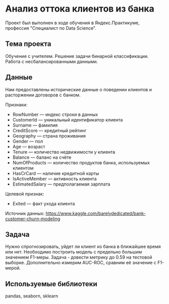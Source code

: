# Анализ оттока клиентов из банка  

Проект был выполнен в ходе обучения в Яндекс.Практикуме, профессия "Специалист по Data Science".  

## Тема проекта
Обучение с учителем. Решение задачи бинарной классификации. Работа с несбалансированными данными.  

## Данные  
Нам предоставлены исторические данные о поведении клиентов и расторжении договоров с банком.  

Признаки:
- RowNumber — индекс строки в данных
- CustomerId — уникальный идентификатор клиента
- Surname — фамилия
- CreditScore — кредитный рейтинг
- Geography — страна проживания
- Gender — пол
- Age — возраст
- Tenure — количество недвижимости у клиента
- Balance — баланс на счёте
- NumOfProducts — количество продуктов банка, используемых клиентом
- HasCrCard — наличие кредитной карты
- IsActiveMember — активность клиента
- EstimatedSalary — предполагаемая зарплата

Целевой признак:
- Exited — факт ухода клиента  

Источник данных: https://www.kaggle.com/barelydedicated/bank-customer-churn-modeling  

## Задача
Нужно спрогнозировать, уйдет ли клиент из банка в ближайшее время или нет.
Необходимо построить модель с предельно большим значением F1-меры. Задача - довести метрику до 0.59 на тестовой выборке.
Дополнительно измерим AUC-ROC, сравним её значение с F1-мерой.

## Используемые библиотеки
pandas, seaborn, sklearn 

